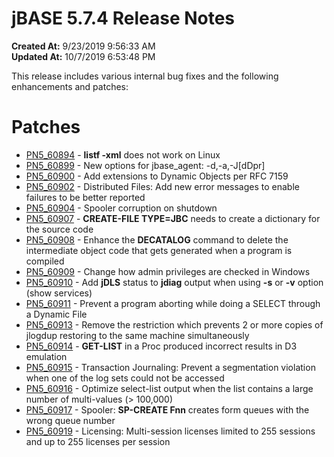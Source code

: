 # jBASE 5.7.4 Release Notes

**Created At:** 9/23/2019 9:56:33 AM  
**Updated At:** 10/7/2019 6:53:48 PM  


This release includes various internal bug fixes and the following enhancements and patches:

# Patches

- [PN5\_60894](pn5_60894) - **listf -xml** does not work on Linux
- [PN5\_60899](PN5_60899) - New options for jbase\_agent: -d,-a,-J[dDpr]
- [PN5\_60900](PN5_60900) - Add extensions to Dynamic Objects per RFC 7159
- [PN5\_60902](PN5_60902) - Distributed Files: Add new error messages to enable failures to be better reported
- [PN5\_60904](PN5_60904) - Spooler corruption on shutdown
- [PN5\_60907](PN5_60907) - **CREATE-FILE TYPE=JBC** needs to create a dictionary for the source code
- [PN5\_60908](PN5_60908) - Enhance the **DECATALOG** command to delete the intermediate object code that gets generated when a program is compiled
- [PN5\_60909](PN5_60909) - Change how admin privileges are checked in Windows
- [PN5\_60910](PN5_60910) - Add **jDLS** status to **jdiag** output when using **-s** or **-v** option (show services)
- [PN5\_60911](PN5_60911) - Prevent a program aborting while doing a SELECT through a Dynamic File
- [PN5\_60913](PN5_60913) - Remove the restriction which prevents 2 or more copies of jlogdup restoring to the same machine simultaneously
- [PN5\_60914](PN5_60914) - **GET-LIST** in a Proc produced incorrect results in D3 emulation
- [PN5\_60915](PN5_60915) - Transaction Journaling: Prevent a segmentation violation when one of the log sets could not be accessed
- [PN5\_60916](PN5_60916) - Optimize select-list output when the list contains a large number of multi-values (&gt; 100,000)
- [PN5\_60917](PN5_60917) - Spooler: **SP-CREATE Fnn** creates form queues with the wrong queue number
- [PN5\_60919](PN5_60919) - Licensing: Multi-session licenses limited to 255 sessions and up to 255 licenses per session

